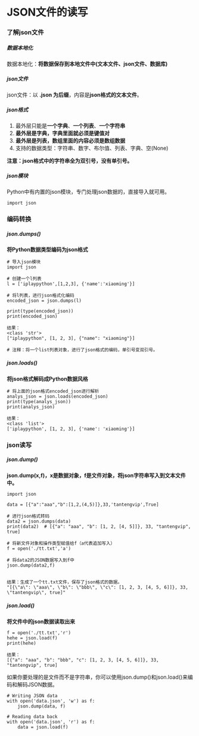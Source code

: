 # JSON文件的读写

### 了解json文件

##### 数据本地化

数据本地化：**将数据保存到本地文件中(文本文件、json文件、数据库)**

##### json文件

json文件：以 **.json 为后缀**，内容是**json格式的文本文件**。

##### json格式

1. 最外层只能是**一个字典**、**一个列表**、**一个字符串**
2. **最外层是字典，字典里面就必须是键值对**
3. **最外层是列表，数组里面的内容必须是数组数据**
4. 支持的数据类型：字符串、数字、布尔值、列表、字典、空(None)

**注意：json格式中的字符串全为双引号，没有单引号。**

##### json模块

Python中有内置的json模块，专门处理json数据的，直接导入就可用。

```
import json
```

### 编码转换

##### json.dumps()

**将Python数据类型编码为json格式**

```
# 导入json模块
import json

# 创建一个l列表
l = ['iplaypython',[1,2,3], {'name':'xiaoming'}] 

# 将l列表，进行json格式化编码
encoded_json = json.dumps(l) 

print(type(encoded_json))
print(encoded_json)

结果：
<class 'str'>
["iplaypython", [1, 2, 3], {"name": "xiaoming"}]

# 注释：将一个list列表对象，进行了json格式的编码，单引号变双引号。
```

##### json.loads()

**将json格式解码成Python数据风格**

```
# 将上面的json格式encoded_json进行解析
analys_json = json.loads(encoded_json)
print(type(analys_json))
print(analys_json)

结果：
<class 'list'>
['iplaypython', [1, 2, 3], {'name': 'xiaoming'}]
```

### json读写

##### json.dump()

**json.dump(x,f)，x是数据对象，f是文件对象，将json字符串写入到文本文件中。**

```
import json

data = [{"a":"aaa","b":[1,2,(4,5)]},33,'tantengvip',True]

# 进行json格式转码
data2 = json.dumps(data)
print(data2)  # [{"a": "aaa", "b": [1, 2, [4, 5]]}, 33, "tantengvip", true]

# 将新文件对象和操作类型赋值给f（a代表追加写入）
f = open('./tt.txt','a')

# 将data2的JSON数据写入到f中
json.dump(data2,f)


结果：生成了一个tt.txt文件，保存了json格式的数据。
"[{\"a\": \"aaa\", \"b\": \"bbb\", \"c\": [1, 2, 3, [4, 5, 6]]}, 33, \"tantengvip\", true]"
```

##### json.load()

**将文件中的json数据读取出来**

```
f = open('./tt.txt','r')
hehe = json.load(f)
print(hehe)

结果：
[{"a": "aaa", "b": "bbb", "c": [1, 2, 3, [4, 5, 6]]}, 33, "tantengvip", true]
```

如果你要处理的是文件而不是字符串，你可以使用json.dump()和json.load()来编码和解码JSON数据。

```
# Writing JSON data
with open('data.json', 'w') as f:
    json.dump(data, f)

# Reading data back
with open('data.json', 'r') as f:
    data = json.load(f)
```

